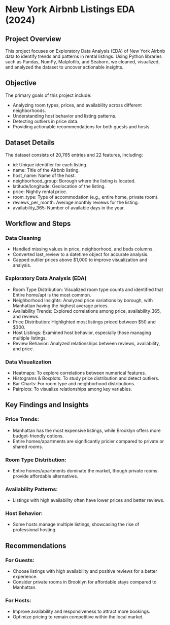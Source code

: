 # New York Airbnb Listings EDA (2024)
## Project Overview
This project focuses on Exploratory Data Analysis (EDA) of New York Airbnb data to identify trends and patterns in rental listings. Using Python libraries such as Pandas, NumPy, Matplotlib, and Seaborn, we cleaned, visualized, and analyzed the dataset to uncover actionable insights.

## Objective
The primary goals of this project include:
* Analyzing room types, prices, and availability across different neighborhoods.
* Understanding host behavior and listing patterns.
* Detecting outliers in price data.
* Providing actionable recommendations for both guests and hosts.

## Dataset Details
The dataset consists of 20,765 entries and 22 features, including:
* id: Unique identifier for each listing.
* name: Title of the Airbnb listing.
* host_name: Name of the host.
* neighborhood_group: Borough where the listing is located.
* latitude/longitude: Geolocation of the listing.
* price: Nightly rental price.
* room_type: Type of accommodation (e.g., entire home, private room).
* reviews_per_month: Average monthly reviews for the listing.
* availability_365: Number of available days in the year.

## Workflow and Steps

### Data Cleaning
* Handled missing values in price, neighborhood, and beds columns.
* Converted last_review to a datetime object for accurate analysis.
* Capped outlier prices above $1,000 to improve visualization and analysis.

### Exploratory Data Analysis (EDA)
* Room Type Distribution: Visualized room type counts and identified that Entire home/apt is the most common.
* Neighborhood Insights: Analyzed price variations by borough, with Manhattan having the highest average prices.
* Availability Trends: Explored correlations among price, availability_365, and reviews.
* Price Distribution: Highlighted most listings priced between $50 and $300.
* Host Listings: Examined host behavior, especially those managing multiple listings.
* Review Behavior: Analyzed relationships between reviews, availability, and price.

### Data Visualization
* Heatmaps: To explore correlations between numerical features.
* Histograms & Boxplots: To study price distribution and detect outliers.
* Bar Charts: For room type and neighborhood distributions.
* Pairplots: To visualize relationships among key variables.

## Key Findings and Insights

### Price Trends:
* Manhattan has the most expensive listings, while Brooklyn offers more budget-friendly options.
* Entire homes/apartments are significantly pricier compared to private or shared rooms.

### Room Type Distribution:
* Entire homes/apartments dominate the market, though private rooms provide affordable alternatives.
  
### Availability Patterns:
* Listings with high availability often have lower prices and better reviews.

### Host Behavior:
* Some hosts manage multiple listings, showcasing the rise of professional hosting.

## Recommendations

### For Guests:
* Choose listings with high availability and positive reviews for a better experience.
* Consider private rooms in Brooklyn for affordable stays compared to Manhattan.

### For Hosts:
* Improve availability and responsiveness to attract more bookings.
* Optimize pricing to remain competitive within the local market.





  
